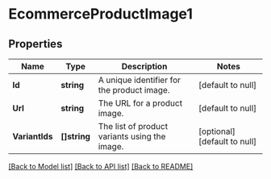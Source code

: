 # EcommerceProductImage1

## Properties
Name | Type | Description | Notes
------------ | ------------- | ------------- | -------------
**Id** | **string** | A unique identifier for the product image. | [default to null]
**Url** | **string** | The URL for a product image. | [default to null]
**VariantIds** | **[]string** | The list of product variants using the image. | [optional] [default to null]

[[Back to Model list]](../README.md#documentation-for-models) [[Back to API list]](../README.md#documentation-for-api-endpoints) [[Back to README]](../README.md)


